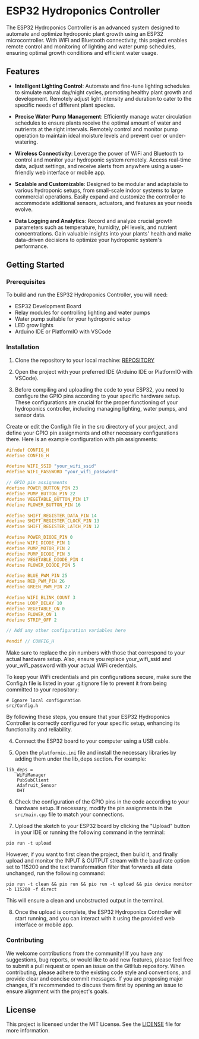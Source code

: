 # ESP32 Hydroponics Controller

The ESP32 Hydroponics Controller is an advanced system designed to automate and optimize hydroponic plant growth using an ESP32 microcontroller. With WiFi and Bluetooth connectivity, this project enables remote control and monitoring of lighting and water pump schedules, ensuring optimal growth conditions and efficient water usage.

## Features

- **Intelligent Lighting Control**: Automate and fine-tune lighting schedules to simulate natural day/night cycles, promoting healthy plant growth and development. Remotely adjust light intensity and duration to cater to the specific needs of different plant species.

- **Precise Water Pump Management**: Efficiently manage water circulation schedules to ensure plants receive the optimal amount of water and nutrients at the right intervals. Remotely control and monitor pump operation to maintain ideal moisture levels and prevent over or under-watering.

- **Wireless Connectivity**: Leverage the power of WiFi and Bluetooth to control and monitor your hydroponic system remotely. Access real-time data, adjust settings, and receive alerts from anywhere using a user-friendly web interface or mobile app.

- **Scalable and Customizable**: Designed to be modular and adaptable to various hydroponic setups, from small-scale indoor systems to large commercial operations. Easily expand and customize the controller to accommodate additional sensors, actuators, and features as your needs evolve.

- **Data Logging and Analytics**: Record and analyze crucial growth parameters such as temperature, humidity, pH levels, and nutrient concentrations. Gain valuable insights into your plants' health and make data-driven decisions to optimize your hydroponic system's performance.

## Getting Started

### Prerequisites

To build and run the ESP32 Hydroponics Controller, you will need:

- ESP32 Development Board
- Relay modules for controlling lighting and water pumps
- Water pump suitable for your hydroponic setup
- LED grow lights
- Arduino IDE or PlatformIO with VSCode

### Installation

1. Clone the repository to your local machine: [REPOSITORY](https://github.com/GothamGrid/esp32-hydroponics-controller.git)

2. Open the project with your preferred IDE (Arduino IDE or PlatformIO with VSCode).

3. Before compiling and uploading the code to your ESP32, you need to configure the GPIO pins according to your specific hardware setup. These configurations are crucial for the proper functioning of your hydroponics controller, including managing lighting, water pumps, and sensor data.

Create or edit the Config.h file in the src directory of your project, and define your GPIO pin assignments and other necessary configurations there. Here is an example configuration with pin assignments:

```cpp
#ifndef CONFIG_H
#define CONFIG_H

#define WIFI_SSID "your_wifi_ssid"
#define WIFI_PASSWORD "your_wifi_password"

// GPIO pin assignments
#define POWER_BUTTON_PIN 23
#define PUMP_BUTTON_PIN 22
#define VEGETABLE_BUTTON_PIN 17
#define FLOWER_BUTTON_PIN 16

#define SHIFT_REGISTER_DATA_PIN 14
#define SHIFT_REGISTER_CLOCK_PIN 13
#define SHIFT_REGISTER_LATCH_PIN 12

#define POWER_DIODE_PIN 0
#define WIFI_DIODE_PIN 1
#define PUMP_MOTOR_PIN 2
#define PUMP_DIODE_PIN 3
#define VEGETABLE_DIODE_PIN 4
#define FLOWER_DIODE_PIN 5

#define BLUE_PWM_PIN 25
#define RED_PWM_PIN 26
#define GREEN_PWM_PIN 27

#define WIFI_BLINK_COUNT 3
#define LOOP_DELAY 10
#define VEGETABLE_ON 0
#define FLOWER_ON 1
#define STRIP_OFF 2

// Add any other configuration variables here

#endif // CONFIG_H

```

Make sure to replace the pin numbers with those that correspond to your actual hardware setup. Also, ensure you replace your_wifi_ssid and your_wifi_password with your actual WiFi credentials.

To keep your WiFi credentials and pin configurations secure, make sure the Config.h file is listed in your .gitignore file to prevent it from being committed to your repository:

```
# Ignore local configuration
src/Config.h
```

By following these steps, you ensure that your ESP32 Hydroponics Controller is correctly configured for your specific setup, enhancing its functionality and reliability.

4. Connect the ESP32 board to your computer using a USB cable.

5. Open the `platformio.ini` file and install the necessary libraries by adding them under the lib_deps section. For example:

```
lib_deps =
    WiFiManager
    PubSubClient
    Adafruit_Sensor
    DHT
```

6. Check the configuration of the GPIO pins in the code according to your hardware setup. If necessary, modify the pin assignments in the `src/main.cpp` file to match your connections.

7. Upload the sketch to your ESP32 board by clicking the "Upload" button in your IDE or running the following command in the terminal:

```
pio run -t upload
```

However, if you want to first clean the project, then build it, and finally upload and monitor the INPUT & OUTPUT stream with the baud rate option set to 115200 and the text transformation filter that forwards all data unchanged, run the following command:

```
pio run -t clean && pio run && pio run -t upload && pio device monitor -b 115200 -f direct
```

This will ensure a clean and unobstructed output in the terminal.

8. Once the upload is complete, the ESP32 Hydroponics Controller will start running, and you can interact with it using the provided web interface or mobile app.

### Contributing

We welcome contributions from the community! If you have any suggestions, bug reports, or would like to add new features, please feel free to submit a pull request or open an issue on the GitHub repository.
When contributing, please adhere to the existing code style and conventions, and provide clear and concise commit messages. If you are proposing major changes, it's recommended to discuss them first by opening an issue to ensure alignment with the project's goals.

## License

This project is licensed under the MIT License. See the [LICENSE](https://github.com/GothamGrid/esp32-hydroponics-controller/blob/master/LICENSE.txt) file for more information.